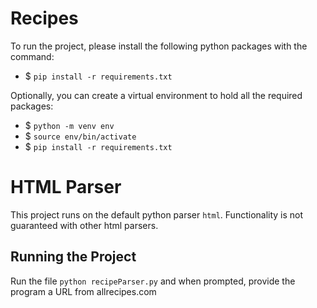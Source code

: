 # Recipes

To run the project, please install the following python packages with the command:

- $ `pip install -r requirements.txt`

Optionally, you can create a virtual environment to hold all the required packages:

- $ `python -m venv env`
- $ `source env/bin/activate`
- $ `pip install -r requirements.txt`

# HTML Parser

This project runs on the default python parser `html`.  Functionality is not guaranteed with other html parsers.

## Running the Project

Run the file `python recipeParser.py` and when prompted, provide the program a URL from allrecipes.com

